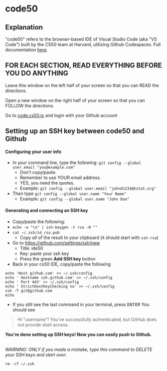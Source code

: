 # code50

## Explanation

"code50" refers to the browser-based IDE of Visual Studio Code (aka "VS Code") built by the CS50 team at Harvard, utilizing Github Codespaces. Full documentation [here](https://cs50.readthedocs.io/code/).

## FOR EACH SECTION, READ EVERYTHING BEFORE YOU DO ANYTHING

Leave this window on the left half of your screen so that you can READ the directions.

Open a new window on the right half of your screen so that you can FOLLOW the directions.

Go to [code.cs50.io](https://code.cs50.io/) and login with your Github account

## Setting up an SSH key between code50 and Github

#### Configuring your user info

* In your command line, type the following: `git config --global user.email "you@example.com"`
  * Don't copy/paste.
  * Remember to use YOUR email address.
  * YES, you need the quotes.
  * Example: `git config --global user.email "johnd1234@hstat.org"`
* Then type `git config --global user.name "Your Name"`
  * Example: `git config --global user.name "John Doe"`

#### Generating and connecting an SSH key
* Copy/paste the following:
* `echo -e "\n" | ssh-keygen -t rsa -N ""`
* `cat ~/.ssh/id_rsa.pub`
  * Copy _all_ of the result to your clipboard (it should start with `ssh-rsa`)
* Go to https://github.com/settings/ssh/new
  * Title: ide50
  * Key: paste your ssh key
  * Press the green **Add SSH key** button
* Back in your cs50 IDE, copy/paste the following
```
echo 'Host github.com' >> ~/.ssh/config
echo ' Hostname ssh.github.com' >> ~/.ssh/config
echo ' Port 443' >> ~/.ssh/config
echo ' StrictHostKeyChecking no' >> ~/.ssh/config
ssh -T git@github.com
echo

```
* If you still see the last command in your terminal, press <kbd>ENTER</kbd>
You should see
> Hi "username"! You've successfully authenticated, but GitHub does not provide shell access.

**You're done setting up SSH keys! Now you can easily push to Github.**
<br>
<br>

_WARNING: ONLY if you made a mistake, type this command to DELETE your SSH keys and start over:_

`rm -rf ~/.ssh`

